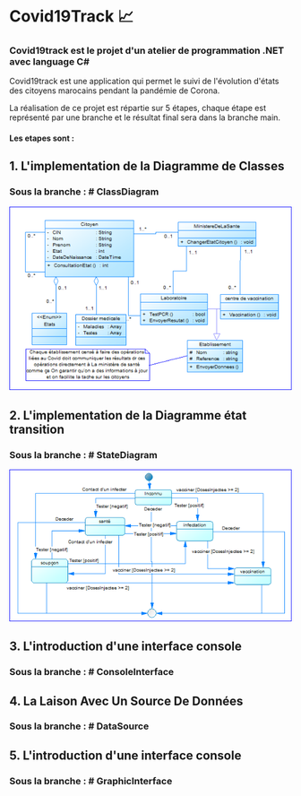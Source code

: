 # Covid19Track :chart_with_upwards_trend:

### Covid19track est le projet d'un atelier de programmation .NET avec language C#

Covid19track est une application qui permet le suivi de l'évolution d'états des citoyens marocains pendant la pandémie de Corona.

La réalisation de ce projet est répartie sur 5 étapes, chaque étape est représenté par une branche et le résultat final sera dans la branche main.




#### Les etapes sont :

## 1. L'implementation de la Diagramme de Classes
### Sous la branche : # ClassDiagram

![GitHub Logo](/assets/DC.png)

## 2. L'implementation de la Diagramme état transition
### Sous la branche : # StateDiagram

![GitHub Logo](/assets/DET.png)



## 3. L'introduction d'une interface console
### Sous la branche : # ConsoleInterface



## 4. La Laison Avec Un Source De Données
### Sous la branche : # DataSource



## 5. L'introduction d'une interface console
### Sous la branche : # GraphicInterface
